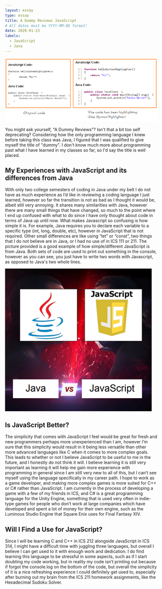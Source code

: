 ```yaml
---
layout: essay
type: essay
title: A Dummy Reviews JavaScript
# All dates must be YYYY-MM-DD format!
date: 2020-01-23
labels:
  - JavaScript
  - Java
---
```


<img class="ui medium right floated rounded image" src="../images/javacompare.png">

You might ask yourself, "A Dummy Reviews"? Isn't that a bit too self deprecating? Considering how the only programming language I knew before taking this class was Java, I figured that I was qualified to give myself the title of "dummy". I don't know much more about programming past what I have learned in my classes so far, so I'd say the title is well placed.

## My Experiences with JavaScript and its differences from Java
With only two college semesters of coding in Java under my belt I do not have as much experience as I’d like in reviewing a coding language I just learned, however so far the transition is not as bad as I thought it would be, albeit still very annoying. It shares many similarities with Java, however there are many small things that have changed, so much to the point where I end up confused with what to do since I have only thought about code in terms of Java up until now. What makes Javascript so confusing is how simple it is. For example, Java requires you to declare each variable to a specific type (int, long, double, etc), however in JavaScript that is not required. Other small differences are like using “let” or “const”, two things that I do not believe are in Java, or I had no use of in ICS 111 or 211. The picture provided is a good example of how simple/different JavaScript is from Java. Both sets of code are used to print out something in the console, however as you can see, you just have to write two words with Javascript, as opposed to Java's two whole lines.

<img class="ui medium right floated rounded image" src="../images/versus.png">

## Is JavaScript Better?
The simplicity that comes with JavaScript I feel would be great for fresh and new programmers perhaps more unexperienced than I am, however I’m sure that this simplicity would result in it being less versatile than other more advanced languages like C when it comes to more complex goals. This leads to whether or not I believe JavaScript to be useful to me in the future, and I honestly do not think it will. I believe learning it is still very important as learning it will help me gain more experience with programming in general since I am still very new to all of this, but I can’t see myself using the language specifically in my career path. I hope to work as a game developer, and making more complex games is more suited for C++ or C# rather than JavaScript. I am currently in the process of developing a game with a few of my friends in ICS, and C# is a great programming language for the Unity Engine, something that is used very often in indie-type games for people who don’t work at large companies which have developed and spent a lot of money for their own engine, such as the Luminous Studio Engine that Square Enix uses for Final Fantasy XIV.

## Will I Find a Use for JavaScript?
Since I will be learning C and C++ in ICS 212 alongside JavaScript in ICS 314, I might have a difficult time with juggling three languages, but overall I believe I can get used to it with enough work and dedication. I do find learning this language to be stressful in some aspects, such as if I start doubting my code working, but in reality my code isn’t printing out because if forgot the console.log on the bottom of the code, but overall the simplicity of it is a nice refreshing experience I could definitely get used to, especially after burning out my brain from the ICS 211 homework assignments, like the Hexadecimal Sudoku Solver.
